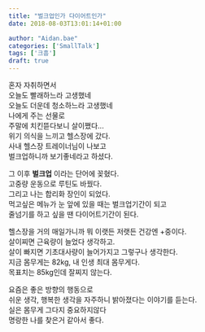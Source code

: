```yaml
---
title: "벌크업인가 다이어트인가"
date: 2018-08-03T13:01:14+01:00

author: "Aidan.bae"
categories: ['SmallTalk']
tags: ['크흠']
draft: true
---
```


혼자 자취하면서  
오늘도 빨래하느라 고생했네  
오늘도 더운데 청소하느라 고생했네  
나에게 주는 선물로  
주말에 치킨뜯다보니
살이쪘다...  
위기 의식을 느끼고 헬스장에 갔다.  
사내 헬스장 트레이너님이 나보고  
벌크업하니까 보기좋네라고 하셨다.  

그 이후 **벌크업** 이라는 단어에 꽂혔다.  
고중량 운동으로 루틴도 바꿨다.  
그리고 나는 합리화 장인이 되었다.  
먹고싶은 메뉴가 눈 앞에 있을 때는 벌크업기간이 되고  
줄넘기를 하고 싶을 땐 다이어트기간이 된다.

헬스장을 거의 매일가니까 뭐 이랫든 저랫든 건강엔 +중이다.  
살이찌면 근육량이 늘었다 생각하고.  
살이 빠지면 기초대사량이 늘어가지고 그렇구나 생각한다.  
지금 몸무게는 82kg, 내 인생 최대 몸무게다.  
목표치는 85kg인데 잘찌지 않는다.  

요즘은 좋은 방향의 행동으로  
쉬운 생각, 행복한 생각을 자주하니 밝아졌다는 이야기를 듣는다.  
실은 몸무게 그다지 중요하지않다  
명랑한 나를 찾은거 같아서 좋다.
